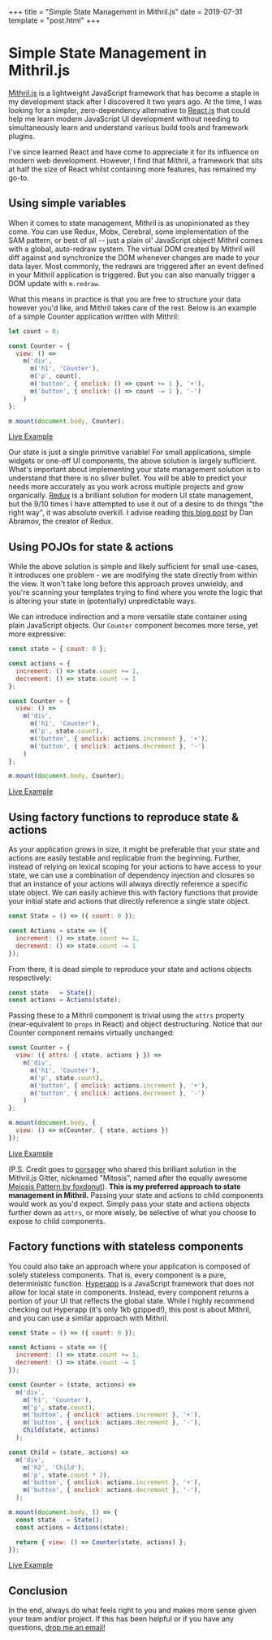 +++
title = "Simple State Management in Mithril.js"
date = 2019-07-31
template = "post.html"
+++

# Simple State Management in Mithril.js

[Mithril.js](https://mithril.js.org) is a lightweight JavaScript framework that has become a staple in my development stack after I discovered it two years ago. At the time, I was looking for a simpler, zero-dependency alternative to [React.js](https://reactjs.org/) that could help me learn modern JavaScript UI development without needing to simultaneously learn and understand various build tools and framework plugins.

I've since learned React and have come to appreciate it for its influence on modern web development. However, I find that Mithril, a framework that sits at half the size of React whilst containing more features, has remained my go-to.

## Using simple variables

When it comes to state management, Mithril is as unopinionated as they come. You can use Redux, Mobx, Cerebral, some implementation of the SAM pattern, or best of all -- just a plain ol' JavaScript object! Mithril comes with a global, auto-redraw system. The virtual DOM created by Mithril will diff against and synchronize the DOM whenever changes are made to your data layer. Most commonly, the redraws are triggered after an event defined in your Mithril application is triggered. But you can also manually trigger a DOM update with `m.redraw`.

What this means in practice is that you are free to structure your data however you'd like, and Mithril takes care of the rest. Below is an example of a simple Counter application written with Mithril:

```js
let count = 0;

const Counter = {
  view: () =>
    m('div',
      m('h1', 'Counter'),
      m('p', count),
      m('button', { onclick: () => count += 1 }, '+'),
      m('button', { onclick: () => count -= 1 }, '-')
    )
};

m.mount(document.body, Counter);
```
[Live Example](https://flems.io/#0=N4IgZglgNgpgziAXAbVAOwIYFsZJAOgAsAXLKEAGhAGMB7NYmBvEAXwvW10QICsEqdBk2J5YxAAR0ArgwkBeCQAYA3AB00GoXEkBBAA76FE4BokSAbhBgB3RBIAUASgUA+M+YlYHAcgAmEBY+FB6eXr6EAIzBEj4AwrSyjABOPk4haGHm3j76MTIM6aGeOQBG0sTE9DHAEvTUUBDUANb2zm5SiXIA1IqREuyx3WkZWeE+5ZXVFCZ1aA1NrY4u8q6dSRIAtH0DMz6bacVOGqzqmmhY+FhdxA5+tNTSOAz4pbR+AJ4zBvpOKpQgOAwWDUYgQegIHiRABMiGhAA5NkpEEo2BwQJgcHh8NQ4AIaPRGMweGwALpURpoZqQ1AYrh4LAQYiEZLQAHSZLkHgkYj6OCIAD0Atk+maAHMcbQsALGczWVAAALQ-BKfAAZhlTJZ0CuEDQ+H4AOIH303EB1FZ+lErFJrCAA)

Our state is just a single primitive variable! For small applications, simple widgets or one-off UI components, the above solution is largely sufficient. What's important about implementing your state management solution is to understand that there is no silver bullet. You will be able to predict your needs more accurately as you work across multiple projects and grow organically. [Redux](https://redux.js.org/) is a brilliant solution for modern UI state management, but the 9/10 times I have attempted to use it out of a desire to do things "the right way", it was absolute overkill. I advise reading [this blog post](https://medium.com/@dan_abramov/you-might-not-need-redux-be46360cf367) by Dan Abramov, the creator of Redux.

## Using POJOs for state & actions

While the above solution is simple and likely sufficient for small use-cases, it introduces one problem - we are modifying the state directly from within the view. It won't take long before this approach proves unwieldy, and you're scanning your templates trying to find where you wrote the logic that is altering your state in (potentially) unpredictable ways.

We can introduce indirection and a more versatile state container using plain JavaScript objects. Our `Counter` component becomes more terse, yet more expressive:

```js
const state = { count: 0 };

const actions = {
  increment: () => state.count += 1,
  decrement: () => state.count -= 1
};

const Counter = {
  view: () =>
    m('div',
      m('h1', 'Counter'),
      m('p', state.count),
      m('button', { onclick: actions.increment }, '+'),
      m('button', { onclick: actions.decrement }, '-')
    )
};

m.mount(document.body, Counter);
```
[Live Example](https://flems.io/#0=N4IgZglgNgpgziAXAbVAOwIYFsZJAOgAsAXLKEAGhAGMB7NYmBvEAXwvW10QICsEqdBk2J4hcYgAIJGRpIC8k4JLoBXBokkAGSawDcAHTRHxUjNWIR6cBUqOTJENNQBOMHBskAKAJQKAfNLEsjD4agySANSKAIwU9pIAJjCu7iKavgFBIWG06lIAtLFG+kYm1lIAwnnCLrbACQBuEDAA7hl+8v4JDlheAOSJEI398WgOE5J9-YQxo5L91fkwLv0+Y5O9AwAO8zKMufnrPRPTAEaqxMT088r01FAQ1ADWmuaW1vhOqR5S7AuRNYbTbnS7XNC3ST3R4vN4WKxoOD4ZI-ES6CgLAprE4+EqGYxoLD4LA1YheRK0aiqX74M60RIATwxS1qPj0lBAcBgsHh1jwWkQWgKMQA7IgAMwAJjYHBAmBweDCcAENHojGYPDYAF0qI80M8EChOAqeFgIMRCC5oBzVC5yDwSMRtnBEAB6V3qbbPADmuSwrrNFqtUAAApL8Fp8OKA+bLdBiU58PwOcQGdtuJzXBBtqJWFrWEA)

## Using factory functions to reproduce state & actions

As your application grows in size, it might be preferable that your state and actions are easily testable and replicable from the beginning. Further, instead of relying on lexical scoping for your actions to have access to your state, we can use a combination of dependency injection and closures so that an instance of your actions will always directly reference a specific state object. We can easily achieve this with factory functions that provide your initial state and actions that directly reference a single state object.

```js
const State = () => ({ count: 0 });

const Actions = state => ({
  increment: () => state.count += 1,
  decrement: () => state.count -= 1
});
```

From there, it is dead simple to reproduce your state and actions objects respectively:

```js
const state   = State();
const actions = Actions(state);
```

Passing these to a Mithril component is trivial using the `attrs` property (near-equivalent to `props` in React) and object destructuring. Notice that our Counter component remains virtually unchanged:

```js
const Counter = {
  view: ({ attrs: { state, actions } }) =>
    m('div',
      m('h1', 'Counter'),
      m('p', state.count),
      m('button', { onclick: actions.increment }, '+'),
      m('button', { onclick: actions.decrement }, '-')
    )
};

m.mount(document.body, {
  view: () => m(Counter, { state, actions })
});
```
[Live Example](https://flems.io/#0=N4IgZglgNgpgziAXAbVAOwIYFsZJAOgAsAXLKEAGhAGMB7NYmBvEAXwvW10QICsEqdBk2J4hcYgAIAysQyNJAXkkAKAJRKAfKuCS6AVwaJJABkms1AbgA6aW+KkBBasQj04SyRPkwtO25KSEGjUAE4wOEaqGora3oz4BgySANTKAIwUAZIAJjBhESLG6n7xMIm0hlIAtBm2FjZ2Ie5SZYGesj7qjQ6SGC5uaB7Kzq7uKmVWtvYtkgDClcKhnsDZAG4QMADuxbryxKFwxrplFH0D7ubmMZrZgVgqAOQ5EGuPWWjt7Q+PhOnvkkeCyqMFCjzUHy+9yeAAcAWUKlUIXdvk8AEb6YjEegA3T0ahQCDUADWxn6YyG+GCBUiUnYgJS4MhUJ+GKxOLOeJChJJZIulLyNJE5jOj2q4JRanqjVsWHwWEWxBUOVo1H0tPwaNoOQAnpz1psdtE-A9gUtOV45IwzuTBh4LPUrJQQHAYLB+QgeOkAMyIABMAFY2BwQJgcHhEnABDR6IxmDw2ABdKiEtDEz2oUNcPBYCDEQihaDO-Shcg8EjEGFHAD01cMMOJAHMKlhq7n84WoAABP34Ez4b1tvMF6Dy4L4fjO4g6mHcF1hCAw0SsROsIA)

(P.S. Credit goes to [porsager](https://github.com/porsager) who shared this brilliant solution in the Mithril.js Gitter, nicknamed "Mitosis", named after the equally awesome [Meiosis Pattern by foxdonut](http://meiosis.js.org/)). **This is my preferred approach to state management in Mithril.** Passing your state and actions to child components would work as you'd expect. Simply pass your state and actions objects further down as `attrs`, or more wisely, be selective of what you choose to expose to child components.

## Factory functions with stateless components

You could also take an approach where your application is composed of solely stateless components. That is, every component is a pure, deterministic function. [Hyperapp](https://github.com/JorgeBucaran/hyperapp) is a JavaScript framework that does not allow for local state in components. Instead, every component returns a portion of your UI that reflects the global state. While I highly recommend checking out Hyperapp (it's only 1kb gzipped!), this post is about Mithril, and you can use a similar approach with Mithril.

```js
const State = () => ({ count: 0 });

const Actions = state => ({
  increment: () => state.count += 1,
  decrement: () => state.count -= 1
});

const Counter = (state, actions) =>
  m('div',
    m('h1', 'Counter'),
    m('p', state.count),
    m('button', { onclick: actions.increment }, '+'),
    m('button', { onclick: actions.decrement }, '-'),
    Child(state, actions)
  );

const Child = (state, actions) =>
  m('div',
    m('h2', 'Child'),
    m('p', state.count * 2),
    m('button', { onclick: actions.increment }, '+'),
    m('button', { onclick: actions.decrement }, '-'),
  );

m.mount(document.body, () => {
  const state   = State();
  const actions = Actions(state);

  return { view: () => Counter(state, actions) };
});
```
[Live Example](https://flems.io/#0=N4IgZglgNgpgziAXAbVAOwIYFsZJAOgAsAXLKEAGhAGMB7NYmBvEAXwvW10QICsEqdBk2J4hcYgAIAysQyNJAXkkAKAJRKAfKuCS6AVwaJJABkms1AbgA6aW+KkBBasQj04SyRPkwtO25KSEGjUAE4wOEaqGora3oz4BgySANTKAIwUAZIAJjBhESLG6n7xMIm0hlIAtBm2FjZ2Ie5SAMKVwqGeKmUUkhgubmhwMZrZWCoA5DkQAG6TWWiBgROThOkLkpPtVTChk2qLy5KrAA6bZRVVh9krUwBG+sTE9Ju69NRQENQA1sYDrnc+GCBUiUnYWxSByOy1Wj2erz67xCX1+-0GQLyoJE5j6k2q0NuklahGgOR6ckYfQBQxG2TUtka9haxNJUBy3V6-Qxw1G4ymM3mMLuawATJttmycoSlrCpuc+pcklIAFSSUU3WUi+EvNBvSQfVF-bmA4bAkLhMG4yEy45wp66-WG77GmmY-KWnEQ-G2yQMtBMtBYfBYDrEFQ5WjUfRg-D3Wg5ACefRKsUkwGyDi8lN8gWUsh86kagSzbuGnmcprgFJ8Vls2XCxH0oSWulmEBgAHdiqNiWG9jWqSbaRpWI0GpQQHAYLAeQgeCZECZqgBmdKIFdsDggTA4PCJOACGj0RjMHhsAC6VC+aB+89QO64eCwEGIhFC0EnzfIPBIxFOcCIAA9EBhinD8ADmFRYEBL5vh+UAAAKivgJj4CusGvu+0AhsE+D8JOxCJqc3BTmEECnKIrAXqwQA)

## Conclusion

In the end, always do what feels right to you and makes more sense given your team and/or project. If this has been helpful or if you have any questions, [drop me an email!](mailto:me@kevinfiol.com)
